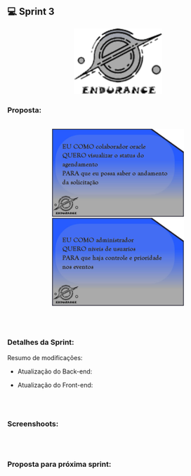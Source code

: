 ## 💻 Sprint 3

<p align="center"> <img src="https://github.com/MaXximiles/API-4SEM/blob/main/Documenta%C3%A7%C3%A3o/logo_endurance.png" height=150 width=200> </p> 


### Proposta:

<p align=center> 
</br><img src="https://raw.githubusercontent.com/MaXximiles/API-4SEM/main/Documenta%C3%A7%C3%A3o/User%20Story%20Cards/story%20card%205.jpg?raw=true" width=300 height=200>
<img src="https://raw.githubusercontent.com/MaXximiles/API-4SEM/main/Documenta%C3%A7%C3%A3o/User%20Story%20Cards/story%20card%209.jpg?raw=true" width=300 height=200>



</p></br><h1></h1>


### Detalhes da Sprint:

Resumo de modificações:
- Atualização do Back-end:

- Atualização do Front-end:


</p></br><h1></h1>

### Screenshoots:


</p></br><h1></h1>


### Proposta para próxima sprint:










